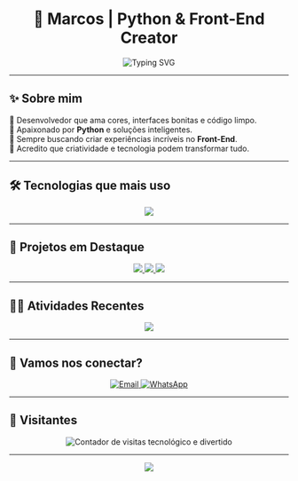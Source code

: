 <h1 align="center">🚀 Marcos | Python & Front-End Creator</h1>

<p align="center">
  <img src="https://readme-typing-svg.demolab.com?font=Fira+Code&weight=600&pause=1000&color=F7A41D&center=true&vCenter=true&width=600&lines=Python+é+minha+especialidade!;Front-end+com+toque+criativo.;Tecnologia+com+propósito+e+alegria!" alt="Typing SVG" />
</p>

---

## ✨ Sobre mim

🎨 Desenvolvedor que ama cores, interfaces bonitas e código limpo.  
🐍 Apaixonado por **Python** e soluções inteligentes.  
🚀 Sempre buscando criar experiências incríveis no **Front-End**.  
🌟 Acredito que criatividade e tecnologia podem transformar tudo.

---

## 🛠️ Tecnologias que mais uso

<p align="center">
  <img src="https://skillicons.dev/icons?i=python,fastapi,html,css,bootstrap,js" />
</p>

---

## 🎯 Projetos em Destaque

<p align="center">
  <a href="https://github.com/Marcozmr/Experts">
    <img src="https://github-readme-stats.vercel.app/api/pin/?username=Marcozmr&repo=Experts&theme=gradient&border_color=F7A41D" />
  </a>
  <a href="https://github.com/Marcozmr/agente.ia">
    <img src="https://github-readme-stats.vercel.app/api/pin/?username=Marcozmr&repo=agente.ia&theme=gradient&border_color=F7A41D" />
  </a>
  <a href="https://github.com/Marcozmr/project-signos">
    <img src="https://github-readme-stats.vercel.app/api/pin/?username=Marcozmr&repo=project-signos&theme=gradient&border_color=F7A41D" />
  </a>
</p>

---

## 👨‍💻 Atividades Recentes

<p align="center">
  <img src="https://github-profile-summary-cards.vercel.app/api/cards/profile-details?username=Marcozmr&theme=github_dark" />
</p>

---

## 💬 Vamos nos conectar?

<p align="center">
  <a href="mailto:mr.vinicius1@icloud.com" target="_blank">
    <img src="https://img.shields.io/badge/Email-000000?style=for-the-badge&logo=gmail&logoColor=white" alt="Email" />
  </a>
  <a href="https://wa.me/5516982319218" target="_blank">
    <img src="https://img.shields.io/badge/WhatsApp-25D366?style=for-the-badge&logo=whatsapp&logoColor=white" alt="WhatsApp" />
  </a>
</p>

---

## 👀 Visitantes

<p align="center">
  <img src="https://count.getloli.com/get/@Marcozmr?theme=geekblue" alt="Contador de visitas tecnológico e divertido" />
</p>

---

<p align="center">
  <img src="https://capsule-render.vercel.app/api?type=rect&color=gradient&height=150&section=footer&text=Obrigado%20pela%20visita!%20🚀&fontSize=24&fontColor=ffffff" />
</p>
